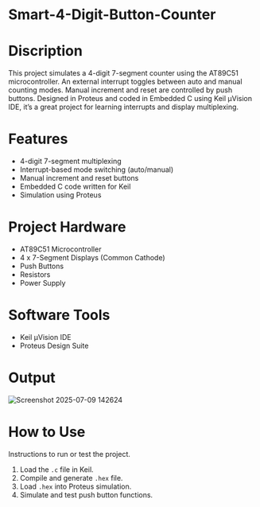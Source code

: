 # Smart-4-Digit-Button-Counter

# Discription
This project simulates a 4-digit 7-segment counter using the AT89C51 microcontroller. An external interrupt toggles between auto and manual counting modes. Manual increment and reset are controlled by push buttons. Designed in Proteus and coded in Embedded C using Keil µVision IDE, it’s a great project for learning interrupts and display multiplexing.

# Features
- 4-digit 7-segment multiplexing  
- Interrupt-based mode switching (auto/manual)  
- Manual increment and reset buttons  
- Embedded C code written for Keil  
- Simulation using Proteus

# Project Hardware
- AT89C51 Microcontroller  
- 4 x 7-Segment Displays (Common Cathode)  
- Push Buttons  
- Resistors  
- Power Supply

# Software Tools
- Keil µVision IDE  
- Proteus Design Suite

# Output
![Screenshot 2025-07-09 142624](https://github.com/user-attachments/assets/fa077bc7-f3b2-41a8-a389-21d734fa8023)

# How to Use
Instructions to run or test the project.
1. Load the `.c` file in Keil.  
2. Compile and generate `.hex` file.  
3. Load `.hex` into Proteus simulation.  
4. Simulate and test push button functions.  
